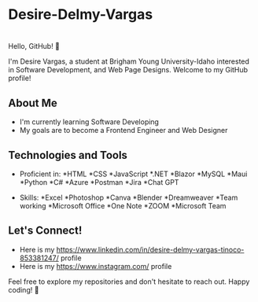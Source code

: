 # Desire-Delmy-Vargas
# <Your Name Here>

Hello, GitHub! 👋

I'm Desire Vargas, a student at Brigham Young University-Idaho interested in Software Development, and Web Page Designs. Welcome to my GitHub profile!

## About Me

- I'm currently learning Software Developing
- My goals are to become a Frontend Engineer and Web Designer


## Technologies and Tools

- Proficient in:
  *HTML
  *CSS
  *JavaScript
  *.NET
  *Blazor
  *MySQL
  *Maui
  *Python
  *C#
  *Azure
  *Postman
  *Jira
  *Chat GPT
  
- Skills:
  *Excel
  *Photoshop
  *Canva
  *Blender
  *Dreamweaver
  *Team working
  *Microsoft Office
  *One Note
  *ZOOM
  *Microsoft Team
  
  

## Let's Connect!

- Here is my https://www.linkedin.com/in/desire-delmy-vargas-tinoco-853381247/ profile
- Here is my  https://www.instagram.com/ profile


Feel free to explore my repositories and don't hesitate to reach out. Happy coding! 🚀
